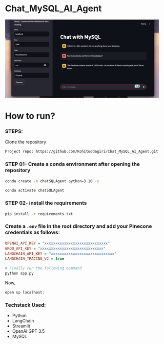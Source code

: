 # Chat_MySQL_AI_Agent

![image info](chat-mysql.png)


# How to run?
### STEPS:

Clone the repository

```bash
Project repo: https://github.com/Rohituddagiri/Chat_MySQL_AI_Agent.git
```

### STEP 01- Create a conda environment after opening the repository

```bash
conda create -n chatSQLAgent python=3.10 -y
```

```bash
conda activate chatSQLAgent
```

### STEP 02- install the requirements
```bash
pip install -r requirements.txt
```


### Create a `.env` file in the root directory and add your Pinecone credentials as follows:

```ini
OPENAI_API_KEY = "xxxxxxxxxxxxxxxxxxxxxxxxxxxxx"
GROQ_API_KEY = "xxxxxxxxxxxxxxxxxxxxxxxxxxxxx"
LANGCHAIN_API_KEY = "xxxxxxxxxxxxxxxxxxxxxxxxxxxxx"
LANGCHAIN_TRACING_V2 = true
```

```bash
# Finally run the following command
python app.py
```

Now,
```bash
open up localhost:
```


### Techstack Used:

- Python
- LangChain
- Streamlit
- OpenAI GPT 3.5
- MySQL

